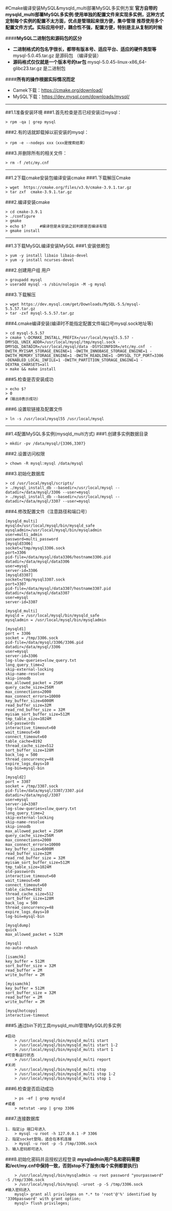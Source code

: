 #Cmake编译安装MySQL&mysqld_multi部署MySQL多实例方案
**官方自带的mysqld_multi部署MySQL多实例:使用单独的配置文件来实现多实例，这种方式定制每个实例的配置不太方面，优点是管理起来很方便，集中管理**
**推荐使用多个配置文件方式。实际应用中好，耦合性不强，配置方便，特别是主从复制的时候**


####**MySQL二进制包和源码包的区分**
- **二进制格式的包名字很长，都带有版本号、适应平台、适应的硬件类型等**
	mysql-5.0.45.tar.gz 是源码包 （编译安装）
- **源码格式仅仅就是一个版本号的tar包**
	mysql-5.0.45-linux-x86_64-glibc23.tar.gz 是二进制包

####**所有的操作根据实际情况而定**

- Camek下载：https://cmake.org/download/
- MySQL下载：https://dev.mysql.com/downloads/mysql/


----------


##1.1准备安装环境
###1.首先检查是否已经安装过mysql：
```
> rpm -qa | grep mysql
```
###2.有的话就卸载掉以前安装的mysql：
```
> rpm -e --nodeps xxx（xxx是搜索结果）
```
###3.并删除所有的相关文件：
```
> rm -f /etc/my.cnf
```


----------


##1.2下载cmake安装包编译安装cmake
###1.下载解压Cmake
```
> wget  https://cmake.org/files/v3.9/cmake-3.9.1.tar.gz
> tar zxf  cmake-3.9.1.tar.gz
```
###2.编译安装cmake
```
> cd cmake-3.9.1
> ./configure
> gmake
> echo $?      #编译但是未安装之前判断是否编译有错
> gmake install
```


----------


##1.3下载MySQL编译安装MySQL
###1.安装依赖包
```
> yum -y install libaio libaio-devel     
> yum -y install ncurses-devel    	   
```
###2.创建用户组 用户
```
> groupadd mysql
> useradd mysql -s /sbin/nologin -M -g mysql
```
###3.下载解压
```
> wget https://dev.mysql.com/get/Downloads/MySQL-5.5/mysql-5.5.57.tar.gz
> tar -zxf mysql-5.5.57.tar.gz
```
###4.cmake编译安装(编译时不能指定配置文件端口号mysql.sock地址等)
```
> cd mysql-5.5.57
> cmake \-DCMAKE_INSTALL_PREFIX=/usr/local/mysql5.5.57 -DMYSQL_UNIX_ADDR=/usr/local/mysql/tmp/mysql.sock -DMYSQL_DATADIR=/usr/local/mysql/data -DSYSCONFDIR=/etc/my.cnf  -DWITH_MYISAM_STORAGE_ENGINE=1 -DWITH_INNOBASE_STORAGE_ENGINE=1 -DWITH_MEMORY_STORAGE_ENGINE=1 -DWITH_READLINE=1 -DMYSQL_TCP_PORT=3306 -DENABLED_LOCAL_INFILE=1 -DWITH_PARTITION_STORAGE_ENGINE=1 -DEXTRA_CHARSETS=all
> make && make install
```
###5.检查是否安装成功
```
> echo $?
> 0
#（输出0表示成功）
```
###6.设置软链接及配置文件
```
> ln -s /usr/local/mysql55 /usr/local/mysql
```


----------


##1.4配置MySQL多实例(mysqld_multi方式)
###1.创建多实例数据目录
```
> mkdir -pv /data/mysql/{3306,3307}
```
###2.设置访问权限
```
> chown -R mysql:mysql /data/mysql
```
###3.初始化数据库
```
> cd /usr/local/mysql/scripts/
> ./mysql_install_db --basedir=/usr/local/mysql --datadir=/data/mysql/3306 --user=mysql
> ./mysql_install_db --basedir=/usr/local/mysql --datadir=/data/mysql/3307 --user=mysql
```
###4.修改配置文件（注意路径和端口号）
```
[mysqld_multi]
mysqld=/usr/local/mysql/bin/mysqld_safe
mysqladmin=/usr/local/mysql/bin/mysqladmin
user=multi_admin
password=multi_password
[mysqld3306]
socket=/tmp/mysql3306.sock
port=3306
pid-file=/data/mysql/data3306/hostname3306.pid
datadir=/data/mysql/data3306
user=mysql
server-id=3306
[mysqld3307]
socket=/tmp/mysql3307.sock
port=3307
pid-file=/data/mysql/data3307/hostname3307.pid
datadir=/data/mysql/data3307
user=mysql
server-id=3307

[mysqld_multi]
mysqld = /usr/local/mysql/bin/mysqld_safe
mysqladmin = /usr/local/mysql/bin/mysqladmin

[mysqld1]
port = 3306
socket = /tmp/3306.sock
pid-file=/data/mysql/3306/3306.pid
datadir=/data/mysql/3306
user=mysql
server-id=3306
log-slow-queries=slow_query.txt
long_query_time=2
skip-external-locking
skip-name-resolve
skip-innodb
max_allowed_packet = 256M
query_cache_size=256M
max_connections=2000
max_connect_errors=10000
key_buffer_size=6000M
read_buffer_size=32M
read_rnd_buffer_size = 32M
myisam_sort_buffer_size=512M
tmp_table_size=1024M
old-passwords
interactive_timeout=60
wait_timeout=60
connect_timeout=60
table_cache=8192
thread_cache_size=512
sort_buffer_size=128M
back_log = 500
thread_concurrency=48
expire_logs_days=10
log-bin=mysql-bin

[mysqld2]
port = 3307
socket = /tmp/3307.sock
pid-file=/data/mysql/3307/3307.pid
datadir=/data/mysql/3307
user=mysql
server-id=3307
log-slow-queries=slow_query.txt
long_query_time=2
skip-external-locking
skip-name-resolve
skip-innodb
max_allowed_packet = 256M
query_cache_size=256M
max_connections=2000
max_connect_errors=10000
key_buffer_size=6000M
read_buffer_size=32M
read_rnd_buffer_size = 32M
myisam_sort_buffer_size=512M
tmp_table_size=1024M
old-passwords
interactive_timeout=60
wait_timeout=60
connect_timeout=60
table_cache=8192
thread_cache_size=512
sort_buffer_size=128M
back_log = 500
thread_concurrency=48
expire_logs_days=10
log-bin=mysql-bin

[mysqldump]
quick
max_allowed_packet = 512M

[mysql]
no-auto-rehash

[isamchk]
key_buffer = 512M
sort_buffer_size = 32M
read_buffer = 2M
write_buffer = 2M

[myisamchk]
key_buffer = 512M
sort_buffer_size = 32M
read_buffer = 2M
write_buffer = 2M

[mysqlhotcopy]
interactive-timeout
```



###5.通过bin下的工具mysqld_multi管理MySQL的多实例
```
#启动
	> /usr/local/mysql/bin/mysqld_multi start
	> /usr/local/mysql/bin/mysqld_multi start 1-2
	> /usr/local/mysql/bin/mysqld_multi start 1
#可查看运行状态
	> /usr/local/mysql/bin/mysqld_multi report
#关闭
	> /usr/local/mysql/bin/mysqld_multi stop
	> /usr/local/mysql/bin/mysqld_multi stop 1-2
	> /usr/local/mysql/bin/mysqld_multi stop 1
```
###6.检查是否启动成功
```
	> ps -ef | grep mysqld
#或者
	> netstat -anp | grep 3306
```

###7.连接数据库
```
1. 指定ip 端口号进入
	> mysql -u root -h 127.0.0.1 -P 3306
2. 指定socket登陆，适合在本机连接
	> mysql -u root -p -S /tmp/3306.sock
3. 输入密码即可进入
```
###8.初始化密码并且授权远程登录
**mysqladmin用户名和密码需要和/ect/my.cnf中保持一致，否则stop不了服务(每个实例都要执行)**
```
	> /usr/local/mysql/bin/mysqladmin -u root password "yourpassword" -S /tmp/3306.sock
	> /usr/local/mysql/bin/mysql -uroot -p -S /tmp/3306.sock
#输入密码进入
	mysql> grant all privileges on *.* to 'root'@'%' identified by '3306password' with grant option;
	mysql> flush privileges;
```
